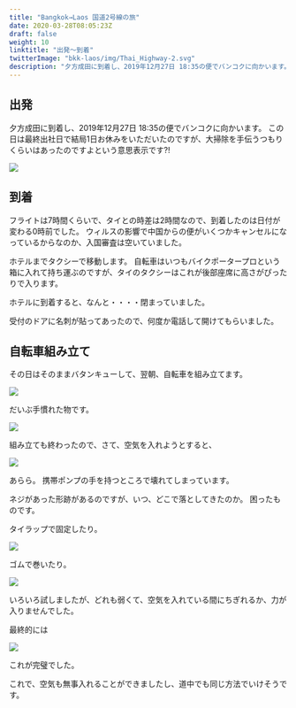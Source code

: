 ```yaml
---
title: "Bangkok→Laos 国道2号線の旅"
date: 2020-03-28T08:05:23Z
draft: false
weight: 10
linktitle: "出発～到着"
twitterImage: "bkk-laos/img/Thai_Highway-2.svg"
description: "夕方成田に到着し、2019年12月27日 18:35の便でバンコクに向かいます。"
---
```

## 出発

夕方成田に到着し、2019年12月27日 18:35の便でバンコクに向かいます。
この日は最終出社日で結局1日お休みをいただいたのですが、大掃除を手伝うつもりくらいはあったのですよという意思表示です?!

![](../img/img_7867.jpg)

## 到着

フライトは7時間くらいで、タイとの時差は2時間なので、到着したのは日付が変わる0時前でした。
ウィルスの影響で中国からの便がいくつかキャンセルになっているからなのか、入国審査は空いていました。

ホテルまでタクシーで移動します。
自転車はいつもバイクポータープロという箱に入れて持ち運ぶのですが、タイのタクシーはこれが後部座席に高さがぴったりで入ります。

ホテルに到着すると、なんと・・・・閉まっていました。

受付のドアに名刺が貼ってあったので、何度か電話して開けてもらいました。

## 自転車組み立て

その日はそのままバタンキューして、翌朝、自転車を組み立てます。

![](../img/img_7891.jpg)


だいぶ手慣れた物です。

![](../img/img_7892.jpg)

組み立ても終わったので、さて、空気を入れようとすると、

![](../img/img_7893.jpg)

あらら。
携帯ポンプの手を持つところで壊れてしまっています。

ネジがあった形跡があるのですが、いつ、どこで落としてきたのか。
困ったものです。

タイラップで固定したり。

![](../img/img_7894.jpg)

ゴムで巻いたり。

![](../img/img_7895.jpg)

いろいろ試しましたが、どれも弱くて、空気を入れている間にちぎれるか、力が入りませんでした。

最終的には

![](../img/img_7898.jpg)

これが完璧でした。

これで、空気も無事入れることができましたし、道中でも同じ方法でいけそうです。
